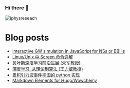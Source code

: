 ### Hi there 👋

<!--
**iphysresearch/iphysresearch** is a ✨ _special_ ✨ repository because its `README.md` (this file) appears on your GitHub profile.

Here are some ideas to get you started:

- 🔭 I’m currently working on ...
- 🌱 I’m currently learning ...
- 👯 I’m looking to collaborate on ...
- 🤔 I’m looking for help with ...
- 💬 Ask me about ...
- 📫 How to reach me: ...
- 😄 Pronouns: ...
- ⚡ Fun fact: ...
-->
 
<p align="left"> <img src="https://komarev.com/ghpvc/?username=iphysreseach&label=Profile%20views&color=0e75b6&style=plastic" alt="iphysreseach" /> </p>


# Blog posts

<!-- BLOG-POST-LIST:START -->

- [Interactive GW simulation in JavaScript for NSs or BBHs](https://iphysresearch.github.io/blog/post/gw_notes/spinning_nss_bbhs/)
- [Linux/Unix 中 Screen 命令详解](https://iphysresearch.github.io/blog/post/programing/linux_shell/screen/)
- [贝叶斯深度学习前沿进展 (朱军教授)](https://iphysresearch.github.io/blog/post/ml_notes/junzhu_bayesian_deep_learning/)
- [深度学习: 从理论到算法 (王力威教授)](https://iphysresearch.github.io/blog/post/ml_notes/liweiwang_dl_from_theory_to_algorithm/)
- [累积引力波事件率图的 python 实现](https://iphysresearch.github.io/blog/post/gw_notes/cumulative_numbe_of_gwevents/)
- [Markdown Elements for Hugo/Wowchemy](https://iphysresearch.github.io/blog/post/writting-markdown/)

<!-- BLOG-POST-LIST:END -->
